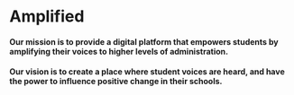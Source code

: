 # Amplified

#### Our mission is to provide a digital platform that empowers students by amplifying their voices to higher levels of administration.

#### Our vision is to create a place where student voices are heard, and have the power to influence positive change in their schools.
